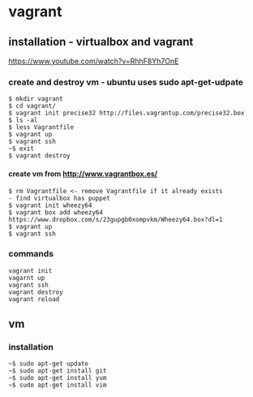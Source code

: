 # vagrant

## installation - virtualbox and vagrant
https://www.youtube.com/watch?v=RhhF8Yh7OnE

### create and destroy vm - ubuntu uses sudo apt-get-udpate

```
$ mkdir vagrant
$ cd vagrant/
$ vagrant init precise32 http://files.vagrantup.com/precise32.box
$ ls -al
$ less Vagrantfile
$ vagrant up
$ vagrant ssh
~$ exit
$ vagrant destroy
```

#### create vm from http://www.vagrantbox.es/

```
$ rm Vagrantfile <- remove Vagrantfile if it already exists
- find virtualbox has puppet
$ vagrant init wheezy64
$ vagrant box add wheezy64 https://www.dropbox.com/s/23gupgb0xompvkm/Wheezy64.box?dl=1
$ vagrant up
$ vagrant ssh
```

### commands

```
vagrant init
vagarnt up
vagrant ssh
vagrant destroy
vagrant reload
```

## vm

### installation

```
~$ sudo apt-get update
~$ sudo apt-get install git
~$ sudo apt-get install yum
~$ sudo apt-get install vim
```
